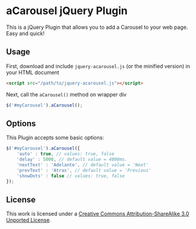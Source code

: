 aCarousel jQuery Plugin
======================= 

This is a jQuery Plugin that allows you to add a Carousel to your web page. Easy and quick! 


## Usage  
First, download and include `jquery-acarousel.js` (or the minified version) in your HTML document

```html
<script src="/path/to/jquery-acarousel.js"></script>
```

Next, call the `aCarousel()` method on wrapper div 

```javascript
$('#myCarousel').aCarousel();
```
## Options
This Plugin accepts some basic options:

```javascript
$('#myCarousel').aCarousel({
	'auto' : true, // values: true, false
	'delay' : 5000, // default value = 4000ms. 
	'nextText' : 'Adelante', // default value = 'Next'
	'prevText' : 'Atras', // default value = 'Previous'
	'showDots' : false // values: true, false
});
```

## License

This work is licensed under a [Creative Commons Attribution-ShareAlike 3.0 Unported License](http://creativecommons.org/licenses/by-sa/3.0/).
